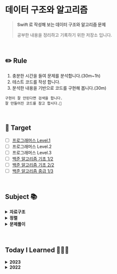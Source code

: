 # 데이터 구조와 알고리즘

> **Swift 로 작성해 보는 데이터 구조와 알고리즘 문제**
>
> 공부한 내용을 정리하고 기록하기 위한 저장소 입니다.

<br/>

## ✏️ Rule

1. 충분한 시간을 들여 문제를 분석합니다.(30m~1h)
2. 테스트 코드를 작성 합니다.
3. 분석한 내용을 기반으로 코드를 구현해 봅니다.(30m)

```
구현이 잘 안된다면 검색을 합니다.
잘 만들어진 코드를 참고 합시다.🧐
```

<br/>

## 🎯 Target

- [ ] [프로그래머스 Level.1](https://programmers.co.kr/learn/challenges?tab=all_challenges)
- [ ] 프로그래머스 Level.2
- [ ] 프로그래머스 Level.3
- [ ] [백준 알고리즘 기초 1/2](https://code.plus/course/41)
- [ ] [백준 알고리즘 기초 2/2](https://code.plus/course/42)
- [ ] [백준 알고리즘 중급 1/3](https://code.plus/course/43)

<br/>

## Subject 📚

<details>
	<summary>
		<b>자료구조</b>
	</summary>
	<ul>
		<li><a href="./data-structures/Stack.md">스택</a></li>
        <li><a href="./data-structures/StackLinkedList.md">스택-리스트</a></li>
        <li><a href="./data-structures/Queue.md">큐</a></li>
        <li><a href="./data-structures/LinkedListWithTail.md">링크드 리스트(tail)</a></li>
	</ul>
</details>

<details>
	<summary>
		<b>정렬</b>
	</summary>
	<ul>
		<li><a href="./sort/SelectionSort.md">선택정렬</a></li>
		<li><a href="./sort/InsertionSort.md">삽입정렬</a></li>
		<li><a href="./sort/MergeSort.md">병합정렬</a></li>
	</ul>
</details>

<details>
	<summary>
		<b>문제풀이</b>
	</summary>
	<ul>
		<li><a href="./exam/스킬트리.md">스킬트리</a></li>
		<li><a href="./exam/기능개발.md">기능개발</a></li>
	</ul>
</details>

<br/>
<br/>

## Today I Learned 👩🏼‍💻

<details>
	<summary>
		<b>2023</b>
	</summary>
    <table>
        <thead>
            <tr>
                <th>Date</th>
                <th>복습</th>
                <th>학습</th>
            </tr>
        </thead>
        <tbody>
            <tr> 
                <td><a href="./Playgrounds/TodayILearned-2023.playground/Pages/0208.xcplaygroundpage/Contents.swift">0208</a></td>
                <td>병합정렬</td>
                <td>-</td>
            </tr>
            <tr> 
                <td><a href="./Playgrounds/TodayILearned-2023.playground/Pages/0207.xcplaygroundpage/Contents.swift">0207</a></td>
                <td>재귀</td>
                <td>분할정복 알고리즘: 병합정렬(책, 참고사이트 분석)</td>
            </tr>
            <tr>
                <td><a href="./Playgrounds/TodayILearned-2023.playground/Pages/0203.xcplaygroundpage/Contents.swift">0203</a></td>
                <td>-</td>
                <td>Concurrency: async/await</td>
            </tr>
        </tbody>
    </table>
</details>

<details>
	<summary>
		<b>2022</b>
	</summary>
    <table>
        <thead>
            <tr>
                <th>Date</th>
                <th>복습</th>
                <th>학습</th>
            </tr>
        </thead>
        <tbody>
            <tr> 
                <td><a href=""></a></td>
                <td>-</td>
                <td></td>
            </tr>
            <tr> 
                <td><a href="./Playgrounds/TodayILearned.playground/Pages/20220119.xcplaygroundpage/Contents.swift">20220119</a></td>
                <td>-</td>
                <td>이상한 문자 만들기(Programmers), 크레인 인형 뽑기</td>
            </tr>
            <tr> 
                <td><a href="./Playgrounds/TodayILearned.playground/Pages/20220112.xcplaygroundpage/Contents.swift">20220112</a></td>
                <td>단방향 링크드 리스트</td>
                <td>Reverse(LeetCode), Remove duplicates from sorted list(LeetCode)</td>
            </tr>
            <tr>    
                <td><a href="./Playgrounds/TodayILearned.playground/Pages/20220111.xcplaygroundpage/Contents.swift">20220111</a></td>
                <td>-</td>
                <td>단방향 링크드 리스트(Tail 추가, 성능 테스트)</td>
            </tr>
            <tr>
                <td><a href="./Playgrounds/TodayILearned.playground/Pages/20220110.xcplaygroundpage/Contents.swift">20220110</a></td>
                <td>-</td>
                <td>단방향 링크드 리스트</td>
            </tr>
            <tr>    
                <td><a href="./Playgrounds/TodayILearned.playground/Pages/20220109.xcplaygroundpage/Contents.swift">20220109</a></td>
                <td>`재귀`: 피보나치, 배열 합/ 버블 정렬</td>
                <td>`Sort`: 퀵정렬-실패(InPlace)</td>
            </tr>
            <tr>    
                <td><a href="./Playgrounds/TodayILearned.playground/Pages/20220108.xcplaygroundpage/Contents.swift">20220108</a></td>
                <td>-</td>
                <td>`Sort`: 선택 정렬, 삽입 정렬</td>
            </tr>
            <tr>    
                <td><a href="./Playgrounds/TodayILearned.playground/Pages/20220106.xcplaygroundpage/Contents.swift">20220106</a></td>
                <td>`재귀`: 반복문, 팩토리얼, 피보나치</td>
                <td>`Sort`: 퀵정렬</td>
            </tr>
            <tr>    
                <td><a href="./Playgrounds/TodayILearned.playground/Pages/20220105.xcplaygroundpage/Contents.swift">20220105</a></td>
                <td>-</td>
                <td>분산처리(백준 1009), 저항(백준 1076)</td>
            </tr>
            <tr>    
                <td><a href="./Playgrounds/TodayILearned.playground/Pages/20220104.xcplaygroundpage/Contents.swift">20220104</a></td>
                <td>-</td>
                <td>책-`재귀`: 팩토리얼, 피보나치수열(동적 계획법), 분할정복 알고리즘을 이용해 최대값 탐색</td>
            </tr>
            <tr>    
                <td><a href="./Playgrounds/TodayILearned.playground/Pages/20220103.xcplaygroundpage/Contents.swift">20220103</a></td>
                <td>버블 정렬, 삽입 정렬</td>
                <td>강의-`DFS`: 여행경로, 가장 큰 수(프로그래머스 정렬)</td>
            </tr>  
            <tr>    
                <td><a href="./Playgrounds/TodayILearned.playground/Pages/20220102.xcplaygroundpage/Contents.swift">20220102</a></td>
                <td>-</td>
                <td>책-`DFS,BFS`:그래프 표현(인접행렬), DFS 인접 행렬 방문 여부(재귀, 스택), / 문자열 뒤집기(백준 9093), 괄호(백준 9012), 스택 수열(백준 1874), 큐(백준 10845)</td>
            </tr>
            <tr>    
                <td><a href="./Playgrounds/TodayILearned.playground/Pages/20220101.xcplaygroundpage/Contents.swift">20220101</a></td>
                <td>이진탐색, 버블정렬, 삽입정렬</td>
                <td>스택(백준 10828), 강의-`DFS`: 아파트 단지, 욕심쟁이 조이(백준 1937)</td>
            </tr>
            <tr>    
                <td><a href="./Playgrounds/TodayILearned.playground/Pages/20211231.xcplaygroundpage/Contents.swift">20211231</a></td>
                <td>이진탐색, 버블정렬, 삽입정렬</td>
                <td>프린터</td>
            </tr> 
            <tr>    
                <td><a href="./Playgrounds/TodayILearned.playground/Pages/20211230.xcplaygroundpage/Contents.swift">20211230</a></td>
                <td>Stack, Queue, 이진탐색</td>
                <td>`BFS`: 장기, 상한 귤</td>
            </tr> 
            <tr>    
                <td><a href="./Playgrounds/TodayILearned.playground/Pages/20211229.xcplaygroundpage/Contents.swift">20211229</a></td>
                <td>Stack, Queue, 이진탐색</td>
                <td>`Sort`: 삽입, 버블</td>
            </tr>
            <tr>    
                <td><a href="./Playgrounds/TodayILearned.playground/Pages/20211229.xcplaygroundpage/Contents.swift">20211229</a></td>
                <td>Stack, Queue, 이진탐색</td>
                <td>`Sort`: 삽입, 버블</td>
            </tr>
            <tr>    
                <td><a href="./Playgrounds/TodayILearned.playground/Pages/20211228.xcplaygroundpage/Contents.swift">20211228</a></td>
                <td>Stack, Queue</td>
                <td>강의-`Search`: 이진 탐색</td>
            </tr>
            <tr>    
                <td><a href="./Playgrounds/TodayILearned.playground/Pages/20211227.xcplaygroundpage/Contents.swift">20211227</a></td>
                <td>Stack, Queue</td>
                <td>강의-`Dynamic Programming`: 동전, 배낭/ 인접 리스트, DFS, BFS</td>
            </tr> 
            <tr>    
                <td><a href="./Playgrounds/TodayILearned.playground/Pages/20211226.xcplaygroundpage/Contents.swift">20211226</a></td>
                <td>Stack List</td>
                <td>`Greedy`: 큰 수 만들기, 활동 선택, 강의실 배정(백준11000)</td>
            </tr>
            <tr>
                <td><a href="./Playgrounds/TodayILearned.playground/Pages/20211225.xcplaygroundpage/Contents.swift">20211225</a></td>
                <td>Stack(단방향 Linked List로 구현), Queue</td>
                <td>위장</td>
            </tr>
            <tr>
                <td><a href="./Playgrounds/TodayILearned.playground/Pages/20211224.xcplaygroundpage/Contents.swift">20211224</a></td>
                <td>Stack, Queue(프로토콜을 이용해 개선), 올바른 괄호</td>
                <td>다리를 지나는 트럭</td>
            </tr>
            <tr>
                <td><a href="./Playgrounds/TodayILearned.playground/Pages/20211223.xcplaygroundpage/Contents.swift">20211223</a></td>
                <td>Stack, Queue, 하샤드 수</td>
                <td>완주하지 못한 선수, 주식가격, 기능개발</td>
            </tr>
            <tr>
                <td><a href="./Playgrounds/TodayILearned.playground/Pages/20211222.xcplaygroundpage/Contents.swift">20211222</a></td>
                <td>-</td>
                <td>K번째 수, 문자열 내 마음대로 정렬, 스킬 트리, 올바른 괄호</td>
            </tr>
            <tr>
                <td><a href="./Playgrounds/TodayILearned.playground/Pages/20211221.xcplaygroundpage/Contents.swift">20211221</a></td>
                <td>-</td>
                <td>하샤드수, 다음 큰 숫자, 모의고사, 소수만들기</td>
            </tr>
        </tbody>
    </table>
</details>